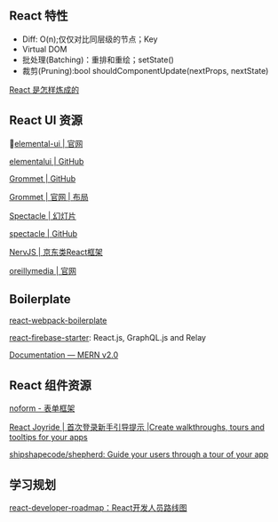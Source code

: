 ## React 特性

+ Diff: O(n);仅仅对比同层级的节点；Key
+ Virtual DOM
+ 批处理(Batching)：重排和重绘；setState()
+ 裁剪(Pruning):bool shouldComponentUpdate(nextProps, nextState)


[React 是怎样炼成的](https://segmentfault.com/a/1190000013365426?utm_source=weekly&utm_medium=email&utm_campaign=email_weekly)

## React UI 资源

[elemental-ui | 官网](http://elemental-ui.com/)

[elementalui | GitHub](https://github.com/elementalui/elemental)

[Grommet | GitHub](https://github.com/grommet/grommet)

[Grommet | 官网 | 布局](http://grommet.io/docs/templates)

[Spectacle | 幻灯片](http://stack.formidable.com/spectacle/#/7?_k=vy3i7n)

[spectacle | GitHub](https://github.com/FormidableLabs/spectacle)

[NervJS | 京东类React框架](https://github.com/NervJS/nerv)

[oreillymedia | 官网](http://oreillymedia.github.io/)

## Boilerplate

[react-webpack-boilerplate](https://github.com/amostap/react-webpack-boilerplate)

[react-firebase-starter](https://github.com/kriasoft/react-firebase-starter): React.js, GraphQL.js and Relay

[Documentation — MERN v2.0](http://mern.io/documentation.html)


## React 组件资源

[noform - 表单框架](https://alibaba.github.io/noform/#/docs?md=basic/core)

[React Joyride | 首次登录新手引导提示 |Create walkthroughs, tours and tooltips for your apps](http://gilbarbara.github.io/react-joyride/)

[shipshapecode/shepherd: Guide your users through a tour of your app](https://github.com/shipshapecode/shepherd)

## 学习规划

[react-developer-roadmap：React开发人员路线图](https://github.com/adam-golab/react-developer-roadmap)